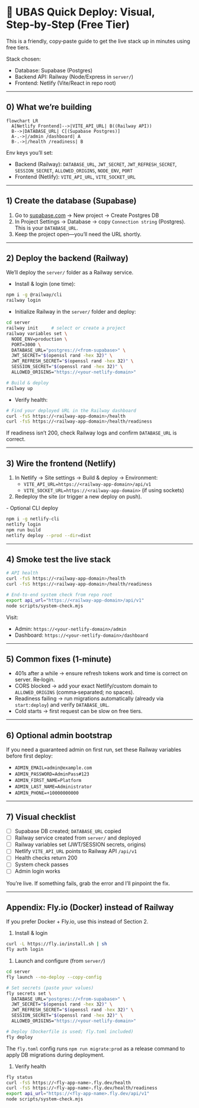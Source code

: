 # 🚀 UBAS Quick Deploy: Visual, Step‑by‑Step (Free Tier)

This is a friendly, copy‑paste guide to get the live stack up in minutes using free tiers.

Stack chosen:

- Database: Supabase (Postgres)
- Backend API: Railway (Node/Express in `server/`)
- Frontend: Netlify (Vite/React in repo root)

---

## 0) What we’re building

```mermaid
flowchart LR
  A[Netlify Frontend]-->|VITE_API_URL| B((Railway API))
  B-->|DATABASE_URL| C[(Supabase Postgres)]
  A-.->|/admin /dashboard| A
  B-.->|/health /readiness| B
```

Env keys you’ll set:

- Backend (Railway): `DATABASE_URL`, `JWT_SECRET`, `JWT_REFRESH_SECRET`, `SESSION_SECRET`, `ALLOWED_ORIGINS`, `NODE_ENV`, `PORT`
- Frontend (Netlify): `VITE_API_URL`, `VITE_SOCKET_URL`

---

## 1) Create the database (Supabase)

1. Go to [supabase.com](https://supabase.com) → New project → Create Postgres DB
2. In Project Settings → Database → copy `Connection string` (Postgres). This is your `DATABASE_URL`.
3. Keep the project open—you’ll need the URL shortly.

---

## 2) Deploy the backend (Railway)

We’ll deploy the `server/` folder as a Railway service.

- Install & login (one time):

```bash
npm i -g @railway/cli
railway login
```

- Initialize Railway in the `server/` folder and deploy:

```bash
cd server
railway init     # select or create a project
railway variables set \
  NODE_ENV=production \
  PORT=3000 \
  DATABASE_URL="postgres://<from-supabase>" \
  JWT_SECRET="$(openssl rand -hex 32)" \
  JWT_REFRESH_SECRET="$(openssl rand -hex 32)" \
  SESSION_SECRET="$(openssl rand -hex 32)" \
  ALLOWED_ORIGINS="https://<your-netlify-domain>"

# Build & deploy
railway up
```

- Verify health:

```bash
# Find your deployed URL in the Railway dashboard
curl -fsS https://<railway-app-domain>/health
curl -fsS https://<railway-app-domain>/health/readiness
```

If readiness isn’t 200, check Railway logs and confirm `DATABASE_URL` is correct.

---

## 3) Wire the frontend (Netlify)

1. In Netlify → Site settings → Build & deploy → Environment:
   - `VITE_API_URL=https://<railway-app-domain>/api/v1`
   - `VITE_SOCKET_URL=https://<railway-app-domain>` (if using sockets)
2. Redeploy the site (or trigger a new deploy on push).

\- Optional CLI deploy

```bash
npm i -g netlify-cli
netlify login
npm run build
netlify deploy --prod --dir=dist
```

---

## 4) Smoke test the live stack

```bash
# API health
curl -fsS https://<railway-app-domain>/health
curl -fsS https://<railway-app-domain>/health/readiness

# End‑to‑end system check from repo root
export api_url="https://<railway-app-domain>/api/v1"
node scripts/system-check.mjs
```

Visit:

- Admin: `https://<your-netlify-domain>/admin`
- Dashboard: `https://<your-netlify-domain>/dashboard`

---

## 5) Common fixes (1‑minute)

- 401s after a while → ensure refresh tokens work and time is correct on server. Re‑login.
- CORS blocked → add your exact Netlify/custom domain to `ALLOWED_ORIGINS` (comma‑separated; no spaces).
- Readiness failing → run migrations automatically (already via `start:deploy`) and verify `DATABASE_URL`.
- Cold starts → first request can be slow on free tiers.

---

## 6) Optional admin bootstrap

If you need a guaranteed admin on first run, set these Railway variables before first deploy:

- `ADMIN_EMAIL=admin@example.com`
- `ADMIN_PASSWORD=AdminPass#123`
- `ADMIN_FIRST_NAME=Platform`
- `ADMIN_LAST_NAME=Administrator`
- `ADMIN_PHONE=+10000000000`

---

## 7) Visual checklist

- [ ] Supabase DB created; `DATABASE_URL` copied
- [ ] Railway service created from `server/` and deployed
- [ ] Railway variables set (JWT/SESSION secrets, origins)
- [ ] Netlify `VITE_API_URL` points to Railway API `/api/v1`
- [ ] Health checks return 200
- [ ] System check passes
- [ ] Admin login works

You’re live. If something fails, grab the error and I’ll pinpoint the fix.

---

## Appendix: Fly.io (Docker) instead of Railway

If you prefer Docker + Fly.io, use this instead of Section 2.

1) Install & login

```bash
curl -L https://fly.io/install.sh | sh
fly auth login
```

1) Launch and configure (from `server/`)

```bash
cd server
fly launch --no-deploy --copy-config

# Set secrets (paste your values)
fly secrets set \
  DATABASE_URL="postgres://<from-supabase>" \
  JWT_SECRET="$(openssl rand -hex 32)" \
  JWT_REFRESH_SECRET="$(openssl rand -hex 32)" \
  SESSION_SECRET="$(openssl rand -hex 32)" \
  ALLOWED_ORIGINS="https://<your-netlify-domain>"

# Deploy (Dockerfile is used; fly.toml included)
fly deploy
```

The `fly.toml` config runs `npm run migrate:prod` as a release command to apply DB migrations during deployment.

1) Verify health

```bash
fly status
curl -fsS https://<fly-app-name>.fly.dev/health
curl -fsS https://<fly-app-name>.fly.dev/health/readiness
export api_url="https://<fly-app-name>.fly.dev/api/v1"
node scripts/system-check.mjs
```

